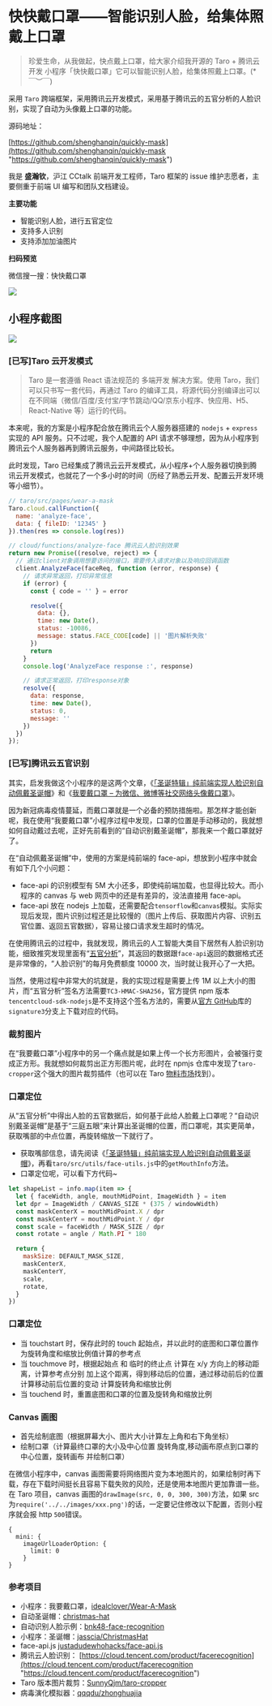 # 快快戴口罩——智能识别人脸，给集体照戴上口罩

> 珍爱生命，从我做起，快点戴上口罩，给大家介绍我开源的 Taro + 腾讯云开发 小程序「快快戴口罩」它可以智能识别人脸，给集体照戴上口罩。(*￣︶￣)

采用 `Taro` 跨端框架，采用腾讯云开发模式，采用基于腾讯云的五官分析的人脸识别，实现了自动为头像戴上口罩的功能。

源码地址：

[https://github.com/shenghanqin/quickly-mask](https://github.com/shenghanqin/quickly-mask "https://github.com/shenghanqin/quickly-mask")

我是 **盛瀚钦**，沪江 CCtalk 前端开发工程师，Taro 框架的 issue 维护志愿者，主要侧重于前端 UI 编写和团队文档建设。

**主要功能**

- 智能识别人脸，进行五官定位
- 支持多人识别
- 支持添加加油图片

**扫码预览**

微信搜一搜：快快戴口罩

![](https://user-gold-cdn.xitu.io/2020/3/26/17114127988acec8?w=1568&h=561&f=png&s=223474)

## 小程序截图
![](https://user-gold-cdn.xitu.io/2020/3/26/17114127aade8555?w=4276&h=1792&f=jpeg&s=355514)


### [已写]Taro 云开发模式

> Taro 是一套遵循 React 语法规范的 多端开发 解决方案。使用 Taro，我们可以只书写一套代码，再通过 Taro 的编译工具，将源代码分别编译出可以在不同端（微信/百度/支付宝/字节跳动/QQ/京东小程序、快应用、H5、React-Native 等）运行的代码。

本来呢，我的方案是小程序配合放在腾讯云个人服务器搭建的 `nodejs` + `express`实现的 API 服务。只不过呢，我个人配置的 API 请求不够理想，因为从小程序到腾讯云个人服务器再到腾讯云服务，中间路径比较长。

此时发现，Taro 已经集成了腾讯云云开发模式，从小程序+个人服务器切换到腾讯云开发模式，也就花了一个多小时的时间（历经了熟悉云开发、配置云开发环境等小细节）。

```js
// taro/src/pages/wear-a-mask
Taro.cloud.callFunction({
  name: 'analyze-face',
  data: { fileID: '12345' }
}).then(res => console.log(res))

// cloud/functions/analyze-face 腾讯云人脸识别效果
return new Promise((resolve, reject) => {
  // 通过client对象调用想要访问的接口，需要传入请求对象以及响应回调函数
  client.AnalyzeFace(faceReq, function (error, response) {
    // 请求异常返回，打印异常信息
    if (error) {
      const { code = '' } = error

      resolve({
        data: {},
        time: new Date(),
        status: -10086,
        message: status.FACE_CODE[code] || '图片解析失败'
      })
      return
    }
    console.log('AnalyzeFace response :', response)

    // 请求正常返回，打印response对象
    resolve({
      data: response,
      time: new Date(),
      status: 0,
      message: ''
    })
  })
});
```

### [已写]腾讯云五官识别

其实，启发我做这个小程序的是这两个文章，《[「圣诞特辑」纯前端实现人脸识别自动佩戴圣诞帽](https://juejin.im/post/5e02b73fe51d455807699b1f "「圣诞特辑」纯前端实现人脸识别自动佩戴圣诞帽")》和《[我要戴口罩 – 为微信、微博等社交网络头像戴口罩](https://www.appinn.com/woyaodaikouzhao-wechat-miniapp/ "我要戴口罩 – 为微信、微博等社交网络头像戴口罩")》。

因为新冠病毒疫情蔓延，而戴口罩就是一个必备的预防措施啦。那怎样才能创新呢，我在使用“我要戴口罩”小程序过程中发现，口罩的位置是手动移动的，我就想如何自动戴过去呢，正好先前看到的“自动识别戴圣诞帽”，那我来一个戴口罩就好了。

在“自动佩戴圣诞帽”中，使用的方案是纯前端的 face-api，想放到小程序中就会有如下几个小问题：

- face-api 的识别模型有 5M 大小还多，即使纯前端加载，也显得比较大。而小程序的 canvas 与 web 网页中的还是有差异的，没法直接用 face-api。
- face-api 放在 nodejs 上加载，还需要配合`tensorflow`和`canvas`模拟。实际实现后发现，图片识别过程还是比较慢的（图片上传后、获取图片内容、识别五官位置、返回五官数据），容易让接口请求发生超时的情况。

在使用腾讯云的过程中，我就发现，腾讯云的人工智能大类目下居然有人脸识别功能，细致推究发现里面有“[五官分析](https://cloud.tencent.com/document/api/867/32779 "五官分析")”，其返回的数据跟`face-api`返回的数据格式还是非常像的，“人脸识别”的每月免费额度 10000 次，当时就让我开心了一大把。

当然，使用过程中非常大的坑就是，我的实现过程是需要上传 1M 以上大小的图片，而“五官分析”签名方法需要`TC3-HMAC-SHA256`，官方提供 npm 版本`tencentcloud-sdk-nodejs`是不支持这个签名方法的，需要从[官方 GitHub](https://github.com/TencentCloud/tencentcloud-sdk-nodejs/tree/signature3 "官方 GitHub")库的`signature3`分支上下载对应的代码。

### 裁剪图片

在“我要戴口罩”小程序中的另一个痛点就是如果上传一个长方形图片，会被强行变成正方形。我就想如何裁剪出正方形图片呢，此时在 npmjs 仓库中发现了`taro-cropper`这个强大的图片裁剪插件（也可以在 Taro [物料市场](https://taro-ext.jd.com)找到）。

### 口罩定位

从“五官分析”中得出人脸的五官数据后，如何基于此给人脸戴上口罩呢？“自动识别戴圣诞帽”是基于“三庭五眼”来计算出圣诞帽的位置，而口罩呢，其实更简单，获取嘴部的中点位置，再旋转缩放一下就行了。

- 获取嘴部信息，请先阅读《[「圣诞特辑」纯前端实现人脸识别自动佩戴圣诞帽](https://juejin.im/post/5e02b73fe51d455807699b1f "「圣诞特辑」纯前端实现人脸识别自动佩戴圣诞帽")》，再看`taro/src/utils/face-utils.js`中的`getMouthInfo`方法。
- 口罩定位呢，可以看下方代码~

```js
let shapeList = info.map(item => {
  let { faceWidth, angle, mouthMidPoint, ImageWidth } = item
  let dpr = ImageWidth / CANVAS_SIZE * (375 / windowWidth)
  const maskCenterX = mouthMidPoint.X / dpr
  const maskCenterY = mouthMidPoint.Y / dpr
  const scale = faceWidth / MASK_SIZE / dpr
  const rotate = angle / Math.PI * 180

  return {
    maskSize: DEFAULT_MASK_SIZE,
    maskCenterX,
    maskCenterY,
    scale,
    rotate,
  }
})
```

### 口罩定位

- 当 touchstart 时，保存此时的 touch 起始点，并以此时的底图和口罩位置作为旋转角度和缩放比例值计算的参考点
- 当 touchmove 时，根据起始点 和 临时的终止点 计算在 x/y 方向上的移动距离，计算参考点分别 加上这个距离，得到移动后的位置，通过移动前后的位置 计算移动前后位置的变动 计算旋转角和缩放比例
- 当 touchend 时，重置底图和口罩的位置及旋转角和缩放比例

### Canvas 画图

- 首先绘制底图（根据屏幕大小、图片大小计算左上角和右下角坐标）
- 绘制口罩（计算最终口罩的大小及中心位置 旋转角度,移动画布原点到口罩的中心位置，旋转画布 并绘制口罩）

在微信小程序中，canvas 画图需要将网络图片变为本地图片的，如果绘制时再下载，存在下载时间挺长且容易下载失败的风险，还是使用本地图片更加靠谱一些。
在 Taro 项目，canvas 画图的`drawImage(src, 0, 0, 300, 300)`方法，如果 src 为`require('../../images/xxx.png')`的话，一定要记住修改以下配置，否则小程序就会报 http `500`错误。

```
{
  mini: {
    imageUrlLoaderOption: {
      limit: 0
    }
}
```

### 参考项目

- 小程序：我要戴口罩，[idealclover/Wear-A-Mask](https://github.com/idealclover/Wear-A-Mask "idealclover/Wear-A-Mask")
- 自动圣诞帽：[christmas-hat](https://github.com/hk029/christmas-hat "christmas-hat")
- 自动识别人脸示例：[bnk48-face-recognition](http://supachaic.github.io/bnk48-face-recognition "bnk48-face-recognition")
- 小程序：圣诞帽：[jasscia/ChristmasHat](https://github.com/jasscia/ChristmasHat "jasscia/ChristmasHat")
- face-api.js [justadudewhohacks/face-api.js](https://github.com/justadudewhohacks/face-api.js "justadudewhohacks/face-api.js")
- 腾讯云人脸识别： [https://cloud.tencent.com/product/facerecognition](https://cloud.tencent.com/product/facerecognition "https://cloud.tencent.com/product/facerecognition")
- Taro 版本图片裁剪：[SunnyQjm/taro-cropper](https://github.com/SunnyQjm/taro-cropper "SunnyQjm/taro-cropper")
- 病毒演化模拟器：[qqqdu/zhonghuajia](https://github.com/qqqdu/zhonghuajia "qqqdu/zhonghuajia")

